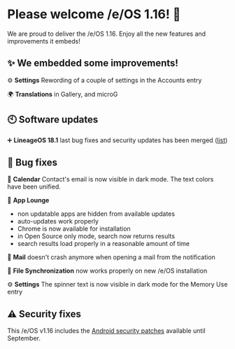 # Please welcome /e/OS 1.16! :rocket:

We are proud to deliver the /e/OS 1.16. Enjoy all the new features and improvements it embeds!


## ✨ We embedded some improvements!

⚙️ **Settings** Rewording of a couple of settings in the Accounts entry

🌍 **Translations** in Gallery, and microG

## 🕙 Software updates

➕ **LineageOS 18.1** last bug fixes and security updates has been merged ([list](https://review.lineageos.org/q/branch:lineage-18.1+status:merged+after:%222023-08-25+20:22:00+%252B0200%22+before:%222023-09-25+20:28:00+%252B0200%22))

## 🐛 Bug fixes

📅 **Calendar** Contact's email is now visible in dark mode. The text colors have been unified.

📲 **App Lounge** 
- non updatable apps are hidden from available updates
- auto-updates work properly
- Chrome is now available for installation
- in Open Source only mode, search now returns results
- search results load properly in a reasonable amount of time

💌 **Mail** doesn't crash anymore when opening a mail from the notification

🔄 **File Synchronization** now works properly on new /e/OS installation

⚙️ **Settings** The spinner text is now visible in dark mode for the Memory Use entry

## ⚠ Security fixes

This /e/OS v1.16 includes the [Android security patches](https://source.android.com/security/bulletin/2023-09-01) available until September.
